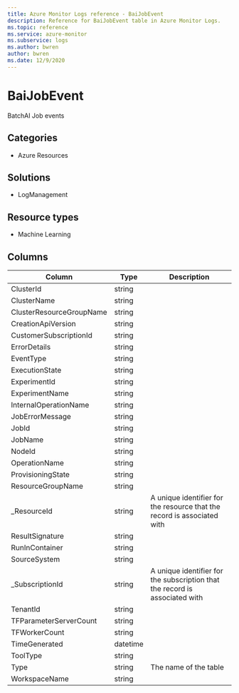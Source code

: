 ```yaml
---
title: Azure Monitor Logs reference - BaiJobEvent
description: Reference for BaiJobEvent table in Azure Monitor Logs.
ms.topic: reference
ms.service: azure-monitor
ms.subservice: logs
ms.author: bwren
author: bwren
ms.date: 12/9/2020
---
```


# BaiJobEvent

 BatchAI Job events

## Categories

- Azure Resources
## Solutions

- LogManagement
## Resource types

- Machine Learning




## Columns

|Column|Type|Description|
|---|---|---|
|ClusterId|string||
|ClusterName|string||
|ClusterResourceGroupName|string||
|CreationApiVersion|string||
|CustomerSubscriptionId|string||
|ErrorDetails|string||
|EventType|string||
|ExecutionState|string||
|ExperimentId|string||
|ExperimentName|string||
|InternalOperationName|string||
|JobErrorMessage|string||
|JobId|string||
|JobName|string||
|NodeId|string||
|OperationName|string||
|ProvisioningState|string||
|ResourceGroupName|string||
|_ResourceId|string|A unique identifier for the resource that the record is associated with|
|ResultSignature|string||
|RunInContainer|string||
|SourceSystem|string||
|_SubscriptionId|string|A unique identifier for the subscription that the record is associated with|
|TenantId|string||
|TFParameterServerCount|string||
|TFWorkerCount|string||
|TimeGenerated|datetime||
|ToolType|string||
|Type|string|The name of the table|
|WorkspaceName|string||
